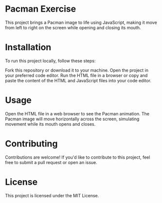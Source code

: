 # Pacman Exercise
This project brings a Pacman image to life using JavaScript, making it move from left to right on the screen while opening and closing its mouth.

# Installation
To run this project locally, follow these steps:

Fork this repository or download it to your machine.
Open the project in your preferred code editor.
Run the HTML file in a browser or copy and paste the content of the HTML and JavaScript files into your code editor.
# Usage
Open the HTML file in a web browser to see the Pacman animation. The Pacman image will move horizontally across the screen, simulating movement while its mouth opens and closes.

# Contributing
Contributions are welcome! If you'd like to contribute to this project, feel free to submit a pull request or open an issue.

# License
This project is licensed under the MIT License.
